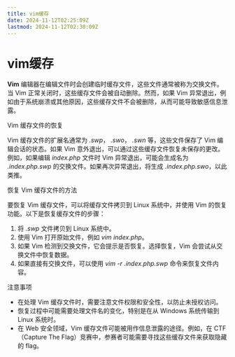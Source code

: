 ```yaml
---
title: vim缓存
date: 2024-11-12T02:25:09Z
lastmod: 2024-11-12T02:30:09Z
---
```


# vim缓存

**Vim** 编辑器在编辑文件时会创建临时缓存文件，这些文件通常被称为交换文件。当 Vim 正常关闭时，这些缓存文件会被自动删除。然而，如果 Vim 异常退出，例如由于系统崩溃或其他原因，这些缓存文件不会被删除，从而可能导致敏感信息泄露。

Vim 缓存文件的恢复

Vim 缓存文件的扩展名通常为  *.swp*， *.swo*， *.swn* 等，这些文件保存了 Vim 编辑会话的状态。如果 Vim 意外退出，可以通过这些缓存文件恢复未保存的更改。例如，如果编辑 *index.php* 文件时 Vim 异常退出，可能会生成名为  *.index.php.swp* 的交换文件。如果再次异常退出，将生成  *.index.php.swo*，以此类推。

恢复 Vim 缓存文件的方法

要恢复 Vim 缓存文件，可以将缓存文件拷贝到 Linux 系统中，并使用 Vim 的恢复功能。以下是恢复缓存文件的步骤：

1. 将  *.swp* 文件拷贝到 Linux 系统中。
2. 使用 Vim 打开原始文件，例如 *vim index.php*。
3. 如果 Vim 检测到交换文件，它会提示是否恢复。选择恢复，Vim 会尝试从交换文件中恢复数据。
4. 如果直接有交换文件，可以使用 *vim -r .index.php.swp* 命令来恢复文件内容。

注意事项

* 在处理 Vim 缓存文件时，需要注意文件权限和安全性，以防止未授权访问。
* 恢复过程中可能需要处理文件名的变化，特别是在从 Windows 系统传输到 Linux 系统时。
* 在 Web 安全领域，Vim 缓存文件可能被用作信息泄露的途径。例如，在 CTF（Capture The Flag）竞赛中，参赛者可能需要寻找这些缓存文件来获取隐藏的 flag。

